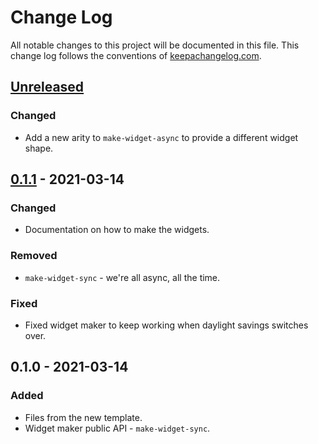 # Change Log

All notable changes to this project will be documented in this file. This change log follows the conventions of [keepachangelog.com](http://keepachangelog.com/).

## [Unreleased]

### Changed

- Add a new arity to `make-widget-async` to provide a different widget shape.

## [0.1.1] - 2021-03-14

### Changed

- Documentation on how to make the widgets.

### Removed

- `make-widget-sync` - we're all async, all the time.

### Fixed

- Fixed widget maker to keep working when daylight savings switches over.

## 0.1.0 - 2021-03-14

### Added

- Files from the new template.
- Widget maker public API - `make-widget-sync`.

[Unreleased]: https://github.com/your-name/jepsen.tikv/compare/0.1.1...HEAD
[0.1.1]: https://github.com/your-name/jepsen.tikv/compare/0.1.0...0.1.1
